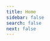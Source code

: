 ```yaml
---
title: Home
sidebar: false
search: false
next: false
---
```

<githubcorner />

<div class="flex-container">
  <div><a :href="$withBase('/cv_en.pdf')" target="_blank"><InfoCard title="CV" logo="far fa-file-pdf fa-7x" /></a></div>
  <div><a href="https://github.com/SamLefebvre" target="_blank"><InfoCard title="GitHub" logo="fab fa-github fa-7x"/></a></div>
  <div><router-link to="/en/portfolio/" class="home-link"><InfoCard title="Portfolio" logo="far fa-file-code fa-7x"/></router-link></div>
  <div><router-link to="/en/interest/" class="home-link"><InfoCard title="Interest" logo="fas fa-fire-alt fa-7x"/></router-link></div>
</div>

